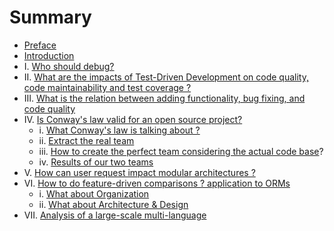 # Summary

* [Preface](README.md)
* [Introduction](Introduction.md)
* I. [Who should debug?](who-should-debug.md) 
* II. [What are the impacts of Test-Driven Development on code quality, code maintainability and test coverage ?](what-are-the-impacts-of-test-driven-development-on-code-quality-code-maintainability-and-test-coverage-.md) 
* III. [What is the relation between adding functionality, bug fixing, and code quality](what-is-the-relation-between-adding-functionality-bug-fixing-and-code-quality.md)
* IV. [Is Conway's law valid for an open source project?](what-is-the-impact-of-the-structure-teams-organisation-on-the-code-and-vice-versa-.md)    
  * i. [What Conway's law is talking about ?](verify-the-suitability-between-the-ideal-teams-and-those-extracted-from-the-project-documentation.md)     
  * ii. [Extract the real team](final-version-what-about-the-team-structure.md)     
  * iii. [How to create the perfect team considering the actual code base](o.md)?     
  * iv. [Results of our two teams](a.md)
* V. [How can user request impact modular architectures ?](https://www.gitbook.com/book/mireillebf/uca-students-on-software-maintenance/edit#)
* VI. [How to do feature-driven comparisons ? application to ORMs](how-modern-orms-are-developed-nowadays-in-term-of-organization-architecture-and-design-.md) 
  * i. [What about Organization](what-about-organization.md)  
  * ii. [What about Architecture & Design](what-about-architecture--design.md)
* VII. [Analysis of a large-scale multi-language](https://www.gitbook.com/book/mireillebf/uca-students-on-software-maintenance/edit#)



